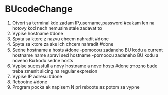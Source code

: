 # BUcodeChange

1. Otvori sa terminal kde zadam IP,username,password            								#cakam len na hotovy kod nech nemusim stale zadavat to
2. Vypise hostname																				#done
3. Spyta sa ktore z nazvu chcem nahradit														#done
4. Spyta sa ktore za ake ich chcem nahradit														#done
5. Sedne hostname a hosts																		#done
	-pomocou zadaneho BU kodu a current hostname name spravi sed hostname
	-pomoocu zadaneho BU kodu a noveho Bu kodu sedne hosts
6. Vypise sucessfull a novy hostname a nove hosts 												#done ;mozno bude treba zmenit slicing na regular expresion
7. Vypise IP adresu																				#done
8. Rebootne																						#done
9. Program pocka ak napisem N pri reboote az potom sa vypne